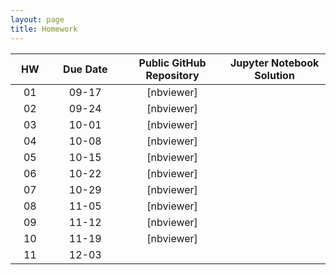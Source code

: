 ```yaml
---
layout: page
title: Homework
---
```


<table>
  <thead>
    <tr>
      <th style="text-align: center; width:50px">HW</th>
      <th style="text-align: center; width:110px">Due Date</th>
      <th style="text-align: center; width:160px">Public GitHub Repository</th>
     <th style="text-align: center; width:160px">Jupyter Notebook Solution</th>
    </tr>
  </thead>
  <tbody>
    <tr>
      <td style="text-align: center">01</td>
      <td style="text-align: center">09-17</td>
      <td style="text-align: center">[nbviewer]</td>
      <td style="text-align: center"></td>
    </tr>
    <tr>
      <td style="text-align: center">02</td>
      <td style="text-align: center">09-24</td>
      <td style="text-align: center">[nbviewer]</td>
      <td style="text-align: center"></td>
    </tr>
    <tr>
      <td style="text-align: center">03</td>
      <td style="text-align: center">10-01</td>
      <td style="text-align: center">[nbviewer]</td>
      <td style="text-align: center"></td>
    </tr>
    <tr>
      <td style="text-align: center">04</td>
      <td style="text-align: center">10-08</td>
      <td style="text-align: center">[nbviewer]</td>
      <td style="text-align: center"></td>
    </tr>
    <tr>
      <td style="text-align: center">05</td>
      <td style="text-align: center">10-15</td>
      <td style="text-align: center">[nbviewer]</td>
      <td style="text-align: center"></td>
    </tr>
    <tr>
      <td style="text-align: center">06</td>
      <td style="text-align: center">10-22</td>
      <td style="text-align: center">[nbviewer]</td>
      <td style="text-align: center"></td>
    </tr>
    <tr>
      <td style="text-align: center">07</td>
      <td style="text-align: center">10-29</td>
      <td style="text-align: center">[nbviewer]</td>
      <td style="text-align: center"></td>
    </tr>
    <tr>
      <td style="text-align: center">08</td>
      <td style="text-align: center">11-05</td>
      <td style="text-align: center">[nbviewer]</td>
      <td style="text-align: center"></td>
    </tr>
    <tr>
      <td style="text-align: center">09</td>
      <td style="text-align: center">11-12</td>
      <td style="text-align: center">[nbviewer]</td>
      <td style="text-align: center"></td>
    </tr>  
    <tr>
      <td style="text-align: center">10</td>
      <td style="text-align: center">11-19</td>
      <td style="text-align: center">[nbviewer]</td>
      <td style="text-align: center"></td>
    </tr>
    <tr>
      <td style="text-align: center">11</td>
      <td style="text-align: center">12-03</td>
      <td style="text-align: center"></td>
      <td style="text-align: center"></td>
    </tr>  
  </tbody>
</table>
